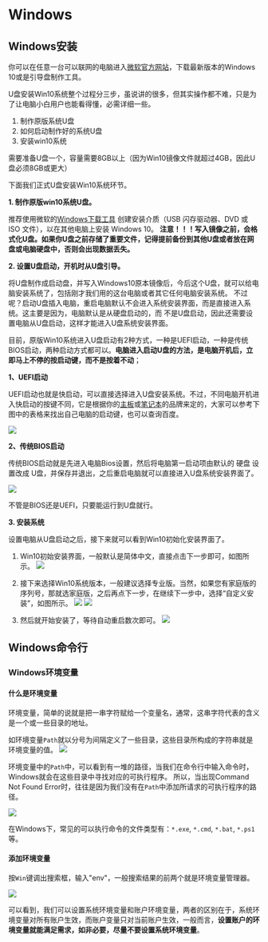 # Windows 

## Windows安装

你可以在任意一台可以联网的电脑进入[微软官方网站](https://www.microsoft.com/zh-cn/software-download/windows10)，下载最新版本的Windows 10或是引导盘制作工具。

U盘安装Win10系统整个过程分三步，虽说讲的很多，但其实操作都不难，只是为了让电脑小白用户也能看得懂，必需详细一些。

1. 制作原版系统U盘
2. 如何启动制作好的系统U盘
3. 安装win10系统

需要准备U盘一个，容量需要8GB以上（因为Win10镜像文件就超过4GB，因此U盘必须8GB或更大）

下面我们正式U盘安装Win10系统环节。

**1. 制作原版win10系统U盘。**

推荐使用微软的[Windows下载工具](https://www.microsoft.com/zh-cn/software-download/windows10)
创建安装介质（USB 闪存驱动器、DVD 或 ISO 文件），以在其他电脑上安装 Windows 10。
**注意！！！写入镜像之前，会格式化U盘。如果你U盘之前存储了重要文件，记得提前备份到其他U盘或者放在网盘或电脑硬盘中，否则会出现数据丢失。**

**2. 设置U盘启动，开机时从U盘引导。**

将U盘制作成启动盘，并写入Windows10原本镜像后，今后这个U盘，就可以给电脑安装系统了，包括刚才我们用的这台电脑或者其它任何电脑安装系统。
不过呢？启动U盘插入电脑，重启电脑默认不会进入系统安装界面，而是直接进入系统。这主要是因为，电脑默认是从硬盘启动的，而 不是U盘启动，因此还需要设置电脑从U盘启动，这样才能进入U盘系统安装界面。

 

目前，原版Win10系统进入U盘启动有2种方式，一种是UEFI启动，一种是传统BIOS启动，两种启动方式都可以。**电脑进入启动U盘的方法，是电脑开机后，立即马上不停的按启动键，而不是按着不动**； 

**1、UEFI启动**

UEFI启动也就是快启动，可以直接选择进入U盘安装系统。不过，不同电脑开机进入快启动的按键不同，它是根据你的[主板](http://www.ityears.com/tags/2771-0.html)或[笔记本](http://www.ityears.com/notebook/)的品牌来定的，大家可以参考下图中的表格来找出自己电脑的启动键，也可以查询百度。

![](windows.assets/image-20200223054837859.png)

**2、传统BIOS启动**

传统BIOS启动就是先进入电脑Bios设置，然后将电脑第一启动项由默认的 硬盘 设置改成 U盘，并保存并退出，之后重启电脑就可以直接进入U盘系统安装界面了。

![](windows.assets/image-20200223054919968.png)



不管是BIOS还是UEFI，只要能运行到U盘就行。

**3. 安装系统**

设置电脑从U盘启动之后，接下来就可以看到Win10初始化安装界面了。

1. Win10初始安装界面，一般默认是简体中文，直接点击下一步即可，如图所示。
![](windows.assets/image-20200223055900256.png)

2. 接下来选择Win10系统版本，一般建议选择专业版。当然，如果您有家庭版的序列号，那就选家庭版，之后再点下一步，在继续下一步中，选择“自定义安装”，如图所示。 
![](windows.assets/image-20200223055929156.png)
![](windows.assets/image-20200223055951151.png)

3. 然后就开始安装了，等待自动重启数次即可。
![](windows.assets/image-20200223061102153.png)

## Windows命令行

### Windows环境变量

#### 什么是环境变量

环境变量，简单的说就是把一串字符赋给一个变量名，通常，这串字符代表的含义是一个或一些目录的地址。

如环境变量``Path``就以分号为间隔定义了一些目录，这些目录所构成的字符串就是环境变量的值。
![](windows.assets/Env_Path.png)

环境变量中的``Path``中，可以看到有一堆的路径，当我们在命令行中输入命令时，Windows就会在这些目录中寻找对应的可执行程序。
所以，当出现Command Not Found Error时，往往是因为我们没有在``Path``中添加所请求的可执行程序的路径。

![](windows.assets/Path_Foo.png)

在Windows下，常见的可以执行命令的文件类型有：``*.exe``, ``*.cmd``, ``*.bat``, ``*.ps1``  等。

#### 添加环境变量

按``Win``键调出搜索框，输入"env"，一般搜索结果的前两个就是环境变量管理器。

![](windows.assets/SetEnv.png)

可以看到，我们可以设置系统环境变量和账户环境变量，两者的区别在于，系统环境变量对所有账户生效，而账户变量只对当前账户生效，一般而言，**设置账户的环境变量就能满足需求，如非必要，尽量不要设置系统环境变量**。



